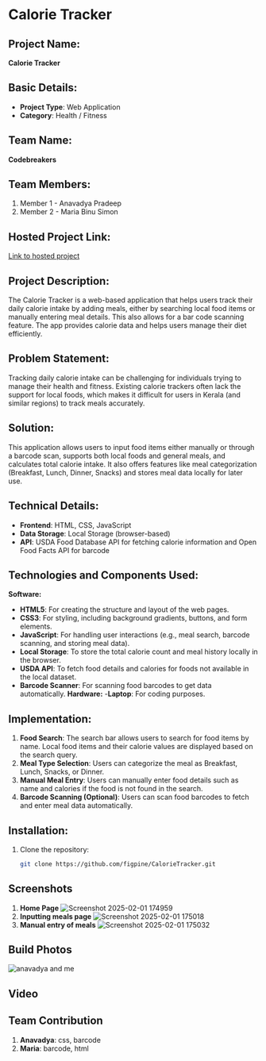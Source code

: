 # Calorie Tracker

## Project Name:
**Calorie Tracker**

## Basic Details:
- **Project Type**: Web Application
- **Category**: Health / Fitness

## Team Name:
**Codebreakers**

## Team Members:
1. Member 1 - Anavadya Pradeep
2. Member 2 - Maria Binu Simon

## Hosted Project Link:
[Link to hosted project](http://yourprojectlink.com)

## Project Description:
The Calorie Tracker is a web-based application that helps users track their daily calorie intake by adding meals, either by searching local food items or manually entering meal details. This also allows for a bar code scanning feature. The app provides calorie data and helps users manage their diet efficiently.

## Problem Statement:
Tracking daily calorie intake can be challenging for individuals trying to manage their health and fitness. Existing calorie trackers often lack the support for local foods, which makes it difficult for users in Kerala (and similar regions) to track meals accurately.

## Solution:
This application allows users to input food items either manually or through a barcode scan, supports both local foods and general meals, and calculates total calorie intake. It also offers features like meal categorization (Breakfast, Lunch, Dinner, Snacks) and stores meal data locally for later use.

## Technical Details:
- **Frontend**: HTML, CSS, JavaScript
- **Data Storage**: Local Storage (browser-based)
- **API**: USDA Food Database API for fetching calorie information and Open Food Facts API for barcode 

## Technologies and Components Used:
**Software:**
- **HTML5**: For creating the structure and layout of the web pages.
- **CSS3**: For styling, including background gradients, buttons, and form elements.
- **JavaScript**: For handling user interactions (e.g., meal search, barcode scanning, and storing meal data).
- **Local Storage**: To store the total calorie count and meal history locally in the browser.
- **USDA API**: To fetch food details and calories for foods not available in the local dataset.
- **Barcode Scanner**: For scanning food barcodes to get data automatically.
  **Hardware:**
-**Laptop**: For coding purposes.

## Implementation:
1. **Food Search**: The search bar allows users to search for food items by name. Local food items and their calorie values are displayed based on the search query.
2. **Meal Type Selection**: Users can categorize the meal as Breakfast, Lunch, Snacks, or Dinner.
3. **Manual Meal Entry**: Users can manually enter food details such as name and calories if the food is not found in the search.
4. **Barcode Scanning (Optional)**: Users can scan food barcodes to fetch and enter meal data automatically.

## Installation:
1. Clone the repository:
   ```bash
   git clone https://github.com/figpine/CalorieTracker.git

## Screenshots
1. **Home Page**
![Screenshot 2025-02-01 174959](https://github.com/user-attachments/assets/ca419bc2-29e3-4393-9f01-25429eb88490)
2. **Inputting meals page**
![Screenshot 2025-02-01 175018](https://github.com/user-attachments/assets/3448cfe5-1409-4fdd-984b-4f85658e7273)
3. **Manual entry of meals**
![Screenshot 2025-02-01 175032](https://github.com/user-attachments/assets/8eaaf30c-c6bb-4d91-b4a3-8e9101e82430)

## Build Photos
![anavadya and me](https://github.com/user-attachments/assets/b802e586-ad26-4b4f-8c90-abac33316b00)

## Video


## Team Contribution
1. **Anavadya**: css, barcode
2. **Maria**: barcode, html
